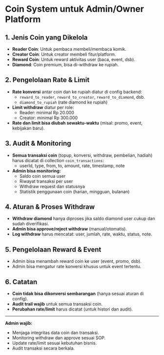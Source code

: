 # Coin System untuk Admin/Owner Platform

## 1. Jenis Coin yang Dikelola
- **Reader Coin**: Untuk pembaca membeli/membaca komik.
- **Creator Coin**: Untuk creator membeli fitur/platform.
- **Reward Coin**: Untuk reward aktivitas user (baca, event, dsb).
- **Diamond**: Coin premium, bisa di-withdraw ke rupiah.

## 2. Pengelolaan Rate & Limit
- **Rate konversi** antar coin dan ke rupiah diatur di config backend:
  - `reward_to_reader`, `reward_to_creator`, `reward_to_diamond`, dsb.
  - `diamond_to_rupiah` (rate diamond ke rupiah)
- **Limit withdraw** diatur per role:
  - Reader: minimal Rp 20.000
  - Creator: minimal Rp 300.000
- **Rate dan limit bisa diubah sewaktu-waktu** (misal: promo, event, kebijakan baru).

## 3. Audit & Monitoring
- **Semua transaksi coin** (topup, konversi, withdraw, pembelian, hadiah) harus dicatat di collection `coin_transactions`:
  - userId, type, from, to, amount, rate, timestamp, note
- **Admin bisa monitoring:**
  - Saldo coin semua user
  - Riwayat transaksi per user
  - Withdraw request dan statusnya
  - Statistik penggunaan coin (harian, mingguan, bulanan)

## 4. Aturan & Proses Withdraw
- **Withdraw diamond** hanya diproses jika saldo diamond user cukup dan sudah diverifikasi.
- **Admin bisa approve/reject withdraw** (manual/otomatis).
- **Log withdraw** harus mencatat: user, jumlah, rate, waktu, status, note.

## 5. Pengelolaan Reward & Event
- Admin bisa menambah reward coin ke user (event, promo, dsb).
- Admin bisa mengatur rate konversi khusus untuk event tertentu.

## 6. Catatan
- **Coin tidak bisa dikonversi sembarangan** (hanya sesuai aturan di config).
- **Audit trail wajib** untuk semua transaksi coin.
- **Perubahan rate/limit** harus dicatat (untuk histori dan audit).

---

**Admin wajib:**
- Menjaga integritas data coin dan transaksi.
- Monitoring withdraw dan approve sesuai SOP.
- Update rate/limit sesuai kebutuhan bisnis.
- Audit transaksi secara berkala. 